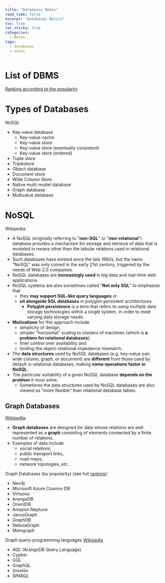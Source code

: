 ```yaml
---
title: "Databases Notes"
read_time: false
excerpt: "Databases Basics"
toc: true
toc_sticky: true
categories:
  - Notes
tags:
  - databases
  - notes
---
```


# List of DBMS

[Ranking according to the popularity](https://db-engines.com/en/ranking)

# Types of Databases

NoSQL
- Key-value database
  - Key–value cache 
  - Key–value store
  - Key–value store (eventually consistent) 
  - Key–value store (ordered)
- Tuple store
- Triplestore
- Object database 
- Document store 
- Wide Column Store
- Native multi-model database
- Graph database
- Multivalue database

# NoSQL

Wikipedia:
- A NoSQL (originally referring to "**non-SQL**" or "**non-relational**") database provides a mechanism for storage and retrieval of data that is modeled in means other than the tabular relations used in relational databases. 
- Such databases have existed since the late 1960s, but the name "NoSQL" was only coined in the early 21st century, triggered by the needs of Web 2.0 companies. 
- NoSQL databases are **increasingly used** in big data and real-time web applications. 
- NoSQL systems are also sometimes called "**Not only SQL**" to emphasize that 
  - they **may support SQL-like query languages** or 
  - **sit alongside SQL databases** in polyglot-persistent architectures.
    - **Polyglot persistence** is a term that refers to using multiple data storage technologies within a single system, in order to meet varying data storage needs.
- **Motivations** for this approach include 
  - simplicity of design, 
  - simpler "horizontal" scaling to clusters of machines (which is **a problem for relational databases**), 
  - finer control over availability and 
  - limiting the object-relational impedance mismatch. 
- The **data structures** used by NoSQL databases (e.g. key–value pair, wide column, graph, or document) are **different** from those used by default in relational databases, making **some operations faster in NoSQL**.
- The particular suitability of a given NoSQL database **depends on the problem** it must solve. 
  - Sometimes the data structures used by NoSQL databases are also viewed as "more flexible" than relational database tables.

## Graph Databases

[Wikipedia](https://en.wikipedia.org/wiki/NoSQL#Graph):
- **Graph databases** are designed for data whose relations are well represented as a **graph** consisting of elements connected by a finite number of relations. 
- Examples of data include 
  - social relations, 
  - public transport links, 
  - road maps, 
  - network topologies, etc.

Graph Databases (by popularity) (see full [ranking](https://db-engines.com/en/ranking/graph+dbms)):
- Neo4j 
- Microsoft Azure Cosmos DB 
- Virtuoso 
- ArangoDB
- OrientDB
- Amazon Neptune	
- JanusGraph
- GraphDB
- NebulaGraph
- Memgraph

Graph query-programming languages [Wikipedia](https://en.wikipedia.org/wiki/Graph_database#Graph_query-programming_languages)
- AQL (ArangoDB Query Language)
- Cypher
- GQL
- GraphQL
- Gremlin
- SPARQL
